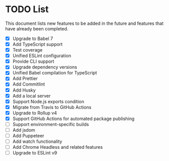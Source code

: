 # TODO List

This document lists new features to be added in the future and features that have already been completed.

- [x] Upgrade to Babel 7
- [x] Add TypeScript support
- [x] Test coverage
- [x] Unified ESLint configuration
- [x] Provide CLI support
- [x] Upgrade dependency versions
- [x] Unified Babel compilation for TypeScript
- [x] Add Prettier
- [x] Add Commitlint
- [x] Add Husky
- [x] Add a local server
- [x] Support Node.js exports condition
- [x] Migrate from Travis to GitHub Actions
- [x] Upgrade to Rollup v4
- [x] Support GitHub Actions for automated package publishing
- [ ] Support environment-specific builds
- [ ] Add jsdom
- [ ] Add Puppeteer
- [ ] Add watch functionality
- [ ] Add Chrome Headless and related features
- [ ] Upgrade to ESLint v9
